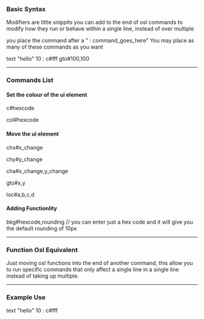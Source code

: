 ### Basic Syntax

Modifiers are little snippits you can add to the end of osl commands to modify how they run or behave within a single line, instead of over multiple

you place the command after a " : command_goes_here"
You may place as many of these commands as you want

text "hello" 10 : c#fff gto#100,100

---

### Commands List

#### Set the colour of the ui element

c#hexcode

col#hexcode

#### Move the ui element

chx#x_change

chy#y_change

cha#x_change,y_change

gto#x,y

loc#a,b,c,d

#### Adding Functionlity

bkg#hexcode,rounding // you can enter just a hex code and it will give you the default rounding of 10px

---

### Function Osl Equivalent

Just moving osl functions into the end of another command, this allow you to run specific commands that only affect a single line in a single line instead of taking up multiple.

---

### Example Use

text "hello" 10 : c#fff
